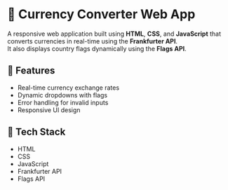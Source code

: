 # 💱 Currency Converter Web App

A responsive web application built using **HTML**, **CSS**, and **JavaScript** that converts currencies in real-time using the **Frankfurter API**.  
It also displays country flags dynamically using the **Flags API**.

## 🚀 Features
- Real-time currency exchange rates
- Dynamic dropdowns with flags
- Error handling for invalid inputs
- Responsive UI design

## 🧠 Tech Stack
- HTML
- CSS
- JavaScript
- Frankfurter API
- Flags API
